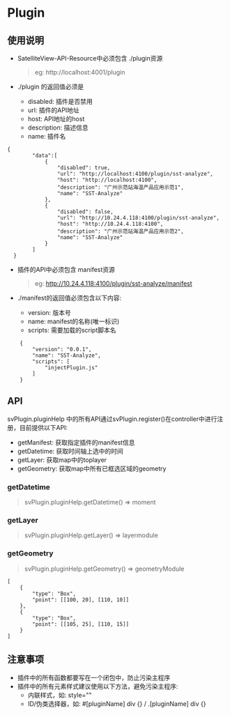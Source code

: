 # Plugin

## 使用说明

* SatelliteView-API-Resource中必须包含 ./plugin资源

    > eg: http://localhost:4001/plugin

* ./plugin 的返回值必须是
  * disabled: 插件是否禁用
  * url: 插件的API地址
  * host: API地址的host
  * description: 描述信息
  * name: 插件名

```plugin-module
{
        "data":[
            {
                "disabled": true,
                "url": "http://localhost:4100/plugin/sst-analyze",
                "host": "http://localhost:4100",
                "description": "广州示范站海温产品应用示范1",
                "name": "SST-Analyze"
            },
            {
                "disabled": false,
                "url": "http://10.24.4.118:4100/plugin/sst-analyze",
                "host": "http://10.24.4.118:4100",
                "description": "广州示范站海温产品应用示范2",
                "name": "SST-Analyze"
            }
        ]
  }
```

* 插件的API中必须包含 manifest资源

    >eg: http://10.24.4.118:4100/plugin/sst-analyze/manifest

* ./manifest的返回值必须包含以下内容:
  * version: 版本号
  * name: manifest的名称(唯一标识)
  * scripts: 需要加载的script脚本名

```manifest-module
    {
        "version": "0.0.1",
        "name": "SST-Analyze",
        "scripts": [
            "injectPlugin.js"
        ]
    }
```

## API

svPlugin.pluginHelp 中的所有API通过svPlugin.register()在controller中进行注册，目前提供以下API:

* getManifest: 获取指定插件的manifest信息
* getDatetime: 获取时间轴上选中的时间
* getLayer: 获取map中的toplayer
* getGeometry: 获取map中所有已框选区域的geometry

### getDatetime

> svPlugin.pluginHelp.getDatetime() => moment

### getLayer

> svPlugin.pluginHelp.getLayer() => layermodule

### getGeometry

>svPlugin.pluginHelp.getGeometry() => geometryModule

```geometry-module
[
    {
        "type": "Box",
        "point": [[100, 20], [110, 10]]
    },
    {
        "type": "Box",
        "point": [[105, 25], [110, 15]]
    }
]
```

## 注意事项

* 插件中的所有函数都要写在一个闭包中，防止污染主程序
* 插件中的所有元素样式建议使用以下方法，避免污染主程序:
  * 内联样式，如: style=""
  * ID/伪类选择器，如: #[pluginName] div {} / .[pluginName] div {}